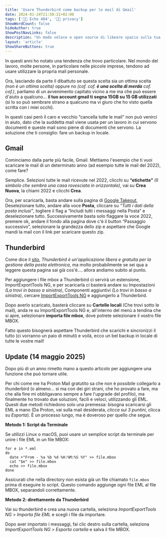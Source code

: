 ```yaml
---
title: 'Usare Thunderbird come backup per le mail di Gmail'
date: 2024-01-24T21:50:21+02:00
tags: ['👨‍💻 Echo 404', '👨‍💻 privacy']
ShowWordCount: false
hideAuthor: true
ShowPostNavLinks: false
description: "Un modo veloce e open source di libeare spazio sulla tua mail Google"
layout: 'article'
ShowShareButtons: true
---
```


In questi anni ho notato una tendenza che trovo particolare. Nel mondo del lavoro, molte persone, in particolare nelle piccole imprese, tendono ad usare utilizzare la propria mail personale.

Ora, lasciando da parte il dibattuto se questa scelta sia un ottima scelta _(non è un ottima scelta)_ oppure no _(cof. cof. **è una scelta di merda** cof. cof.)_, parliamo di un avvenimento capitato vicino a me ma che può essere d'aiuto a qualcuno... **il tuo account gmail ti segna 15GB su 15 GB utilizzati** (sì lo so può sembrare strano a qualcuno ma vi giuro che ho visto quella scritta con i miei occhi).

In questi casi però il caro e vecchio “cancella tutte le mail” non può venirci in aiuto, dato che la suddetta mail viene usata per un lavoro in cui servono documenti e queste mail sono piene di documenti che servono. La soluzione che ti consiglio: fare un backup in locale.


## Gmail

Cominciamo dalla parte più facile, Gmail. Mettiamo l'esempio che ti vuoi scaricare le mail di un determinato anno (ad esempio tutte le mail del 2022), come fare?

Semplice. Selezioni tutte le mail ricevute nel 2022, clicchi su **“etichette”** _(Il simbolo che sembra una casa rovesciata in orizzontale)_, vai su **Crea Nuova**, la chiami 2022 e clicchi **Crea**.

Ora, per scaricarla, basta andare sulla pagina di [Google Takeout](https://takeout.google.com/settings/takeout), Deselezionare tutto, andare alla voce **Posta**, cliccare su _“Tutti i dati della posta inclusi”_, togliere il flag a “Includi tutti i messaggi nella Posta” e deselezionare tutto. Successivamente basta solo flaggare la voce 2022, premere ok, andare il fondo alla pagina dove c'è il button “Passaggio successivo”, selezionare la grandezza dello zip e aspettare che Google mandi la mail con il link per scaricare questo zip.

## Thunderbird

Come dice il [sito](https://www.thunderbird.net/it/), _Thunderbird è un'applicazione libera e gratuita per la gestione della posta elettronica_, ma molto probabilmente se sei qua a leggere questa pagina sai già cos'è.... allora andiamo subito al punto.

Per aggiungere i file mbox a Thunderbird ci servirà un estensione, ImportExportTools NG, e per scaricarla ci basterà andare su Impostazioni _(La trovi in basso a sinistra)_, Componenti aggiuntivi _(Lo trovi in basso a sinistra)_, cercare [ImportExportTools NG](https://addons.thunderbird.net/it/thunderbird/addon/importexporttools-ng/) e aggiungerlo a Thunderbird.

Dopo averlo scaricato, basterà cliccare su **Cartelle locali** (Che trovi sotto le mail), anda re su ImportExportTools NG e, all'interno del menù a tendina che si apre, selezionare **importa file mbox**, dove potrete selezionare il vostro file MBOX.

Fatto questo bisognerà aspettare Thunderbird che scarichi e sincronizzi il tutto (ci vorranno un paio di minuti) e voilà, ecco un bel backup in locale di tutte le vostre mail!


## Update (14 maggio 2025)

Dopo più di un anno rimetto mano a questo articolo per aggiungere una funzione che può tornare utile.

Per chi come me ha Proton Mail gratutito sa che non è possibile collegarlo a thunderbird (o almeno... sì ma con dei giri strani, che ho provato a fare, ma che alla fine mi obbligavano sempre a fare l'upgrade del profilo), ma finalmente ho trovato due soluzioni, facili e veloci, utilizzando gli EML. Questi due metodi richiedono solo una premessa: bisogna scaricarsi gli EML a mano (Da Proton, vai sulla mail desiderata, _clicca sui 3 puntini_, clicca su _Esporta_). È un processo lungo, ma è doveroso per quello che segue.

**Metodo 1: Script da Terminale**

Se utilizzi Linux o macOS, puoi usare un semplice script da terminale per unire i file EML in un file MBOX:

```
for e in *.eml
do
  date +"From - %a %b %d %H:%M:%S %Y" >> file.mbox
  cat "$e" >> file.mbox
  echo >> file.mbox
done
```

Assicurati che nella directory non esista già un file chiamato `file.mbox` prima di eseguire lo script. Questo comando aggiunge ogni file EML al file MBOX, separandoli correttamente.

**Metodo 2: direttamente da Thunderbird**

Vai su thunderbird e crea una nuova cartella, seleziona _ImportExportTools NG_ > _Importa file EML_ e scegli i file da importare.

Dopo aver importato i messaggi, fai clic destro sulla cartella, seleziona _ImportExportTools NG_ > _Esporta cartella_ e salva il file MBOX.